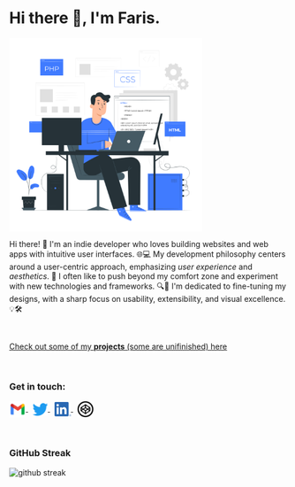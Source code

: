 <!-- Title -->

# Hi there 👋, I'm Faris.

<!-- hero image -->

<img align="center" src="logos/intro-img.svg" alt="" height="350" width="auto" />


<p>Hi there! 👋 I'm an indie developer who loves building websites and web apps with intuitive user interfaces. 🌐💻 My development philosophy centers around a user-centric approach, emphasizing <em>user experience</em> and <em>aesthetics</em>. 🎨 I often like to push beyond my comfort zone and experiment with new technologies and frameworks. 🔍🚀 I'm dedicated to fine-tuning my designs, with a sharp focus on usability, extensibility, and visual excellence. 💡🛠️</p>

<br />

<a href="https://my-sites-farisp.netlify.app">Check out some of my <strong>projects</strong> (some are unifinished) here</a>

<!-- Github Stats -->

<!-- ![Github stats](https://github-readme-stats.vercel.app/api?username=farispalayi&show_icons=true&locale=en) -->

<br />

<!-- Viewers Count -->

<!-- <img align="left" src="https://komarev.com/ghpvc/?username=farispalayi&label=Profile%20views&color=0e75b6&style=flat"> -->

<!--  Visitors Count  -->
<!-- <img align="left" src="https://visitor-badge.glitch.me/badge?page_id=farispalayi">
<br /> -->

<!-- Twitter Followers Count 
<p align="left"> 
  <a href="https://twitter.com/farispalayi" target="_blank"><img src="https://img.shields.io/twitter/follow/farispalayi?logo=twitter&style=for-the-badge" alt="farispalayi" /></a> 
</p>

<br /> -->

<!-- Social Media Icons -->
<h3 align="left">Get in touch:</h3>

<p align="left">
  <!-- email -->
  <a href="mailto:farispalayi@gmail.com" target="_blank">
    <img align="center" src="logos/gmail logo.png" alt="sent me an email" height="30" width="auto" />
  </a> &nbsp;

  <!-- twitter -->
  <a href="https://twitter.com/farispalayi" target="_blank">
    <img align="center" src="logos/twitter logo.png" alt="me in twitter" height="23" width="auto" />
  </a> &nbsp;

  <!-- linkedin -->
  <a href="https://linkedin.com/in/farispalayi" target="_blank">
    <img align="center" src="logos/linkedin logo.png" alt="me in linkedin" height="auto" width="30" />
  </a> &nbsp;

  <!-- codepen -->
  <a href="https://codepen.io/farispalayi" target="_blank">
    <img align="center" src="logos/codepen logo black.png" alt="see my pens on codepen.io" height="30" width="auto" />
  </a>
  
</p>

<br />

### GitHub Streak
<!-- Github Streak -->
![github streak](https://github-readme-streak-stats.herokuapp.com/?user=farispalayi&) 
